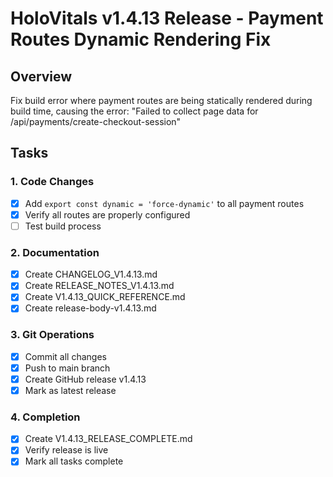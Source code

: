 # HoloVitals v1.4.13 Release - Payment Routes Dynamic Rendering Fix

## Overview
Fix build error where payment routes are being statically rendered during build time, causing the error: "Failed to collect page data for /api/payments/create-checkout-session"

## Tasks

### 1. Code Changes
- [x] Add `export const dynamic = 'force-dynamic'` to all payment routes
- [x] Verify all routes are properly configured
- [ ] Test build process

### 2. Documentation
- [x] Create CHANGELOG_V1.4.13.md
- [x] Create RELEASE_NOTES_V1.4.13.md
- [x] Create V1.4.13_QUICK_REFERENCE.md
- [x] Create release-body-v1.4.13.md

### 3. Git Operations
- [x] Commit all changes
- [x] Push to main branch
- [x] Create GitHub release v1.4.13
- [x] Mark as latest release

### 4. Completion
- [x] Create V1.4.13_RELEASE_COMPLETE.md
- [x] Verify release is live
- [x] Mark all tasks complete